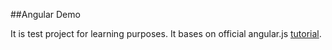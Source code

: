 ##Angular Demo

It is test project for learning purposes.
It bases on official angular.js [tutorial](https://docs.angularjs.org/tutorial).
